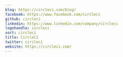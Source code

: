 ```yaml
---
blog: https://circleci.com/blog/
facebook: https://www.facebook.com/circleci
github: circleci
linkedin: https://www.linkedin.com/company/circleci
logohandle: circleci
sort: circleci
title: CircleCI
twitter: circleci
website: https://circleci.com/
---
```

